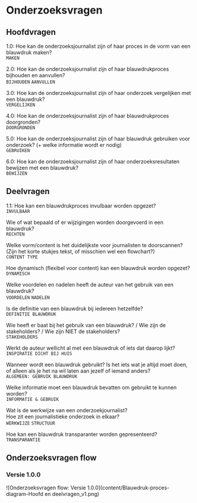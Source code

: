 # Onderzoeksvragen

## Hoofdvragen

1\.0: Hoe kan de onderzoeksjournalist zijn of haar proces in de vorm van een blauwdruk maken?   
`MAKEN`

2\.0: Hoe kan de onderzoeksjournalist zijn of haar blauwdrukproces bijhouden en aanvullen?   
`BIJHOUDEN` `AANVULLEN`

3\.0: Hoe kan de onderzoeksjournalist zijn of haar onderzoek vergelijken met een blauwdruk?   
`VERGELIJKEN`

4\.0: Hoe kan de onderzoeksjournalist zijn of haar blauwdrukproces doorgronden?   
`DOORGRONDEN`

5\.0: Hoe kan de onderzoeksjournalist zijn of haar blauwdruk gebruiken voor onderzoek? \(+ welke informatie wordt er nodig\)   
`GEBRUIKEN`

6\.0: Hoe kan de onderzoeksjournalist zijn of haar onderzoeksresultaten bewijzen met een blauwdruk?   
`BEWIJZEN`

## Deelvragen

1\.1: Hoe kan een blauwdrukproces invulbaar worden opgezet?   
`INVULBAAR`

Wie of wat bepaald of er wijzigingen worden doorgevoerd in een blauwdruk?   
`RECHTEN`

Welke vorm/content is het duidelijkste voor journalisten te doorscannen? \(Zijn het korte stukjes tekst, of misschien wel een flowchart?\)   
`CONTENT TYPE`

Hoe dynamisch \(flexibel voor content\) kan een blauwdruk worden opgezet?   
`DYNAMISCH`

Welke voordelen en nadelen heeft de auteur van het gebruik van een blauwdruk?   
`VOORDELEN` `NADELEN`

Is de definitie van een blauwdruk bij iedereen hetzelfde?   
`DEFINITIE BLAUWDRUK`

Wie heeft er baat bij het gebruik van een blauwdruk? / Wie zijn de stakeholders? / Wie zijn NIET de stakeholders?   
`STAKEHOLDERS`

Werkt de auteur wellicht al met een blauwdruk of iets dat daarop lijkt?   
`INSPIRATIE DICHT BIJ HUIS`

Wanneer wordt een blauwdruk gebruikt? Is het iets wat je altijd moet doen, of alleen als je het na wil laten aan jezelf of iemand anders?   
`ALGEMEEN: GEBRUIK BLAUWDRUK`

Welke informatie moet een blauwdruk bevatten om gebruikt te kunnen worden?   
`INFORMATIE & GEBRUIK`

Wat is de werkwijze van een onderzoekjournalist?   
Hoe zit een journalistieke onderzoek in elkaar?   
`WERKWIJZE` `STRUCTUUR`

Hoe kan een blauwdruk transparanter worden gepresenteerd?   
`TRANSPARANTIE`

## Onderzoeksvragen flow

### Versie 1.0.0

![Onderzoeksvragen flow: Versie 1.0.0](content/Blauwdruk-proces-diagram-Hoofd en deelvragen_v1.png)

